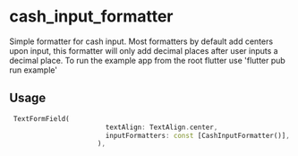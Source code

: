 # cash_input_formatter

Simple formatter for cash input. Most formatters by default add centers upon input, this formatter will only add decimal places after user inputs a decimal place. To run the example app from the root flutter use 'flutter pub run example'

## Usage

``` dart
 TextFormField(
                        textAlign: TextAlign.center,
                        inputFormatters: const [CashInputFormatter()],
                      ),
```